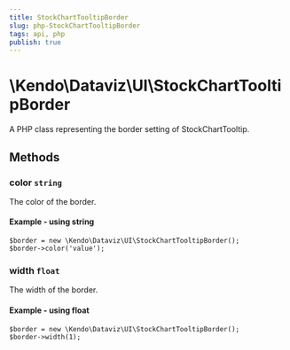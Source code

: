 ```yaml
---
title: StockChartTooltipBorder
slug: php-StockChartTooltipBorder
tags: api, php
publish: true
---
```


# \Kendo\Dataviz\UI\StockChartTooltipBorder

A PHP class representing the border setting of StockChartTooltip.


## Methods

### color `string`

The color of the border.


#### Example - using string
    $border = new \Kendo\Dataviz\UI\StockChartTooltipBorder();
    $border->color('value');

### width `float`

The width of the border.


#### Example - using float
    $border = new \Kendo\Dataviz\UI\StockChartTooltipBorder();
    $border->width(1);

